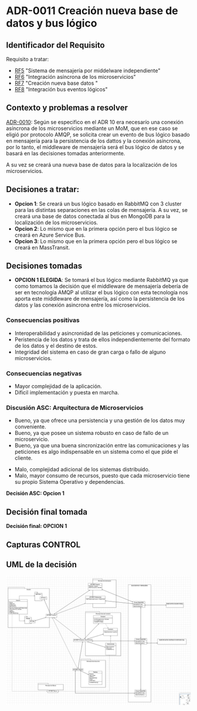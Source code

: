 # ADR-0011 Creación nueva base de datos y bus lógico

## Identificador del Requisito

Requisito a tratar: 
* [RF5](../Requisitos/rf5.md) "Sistema de mensajería por middelware independiente"
* [RF6](../Requisitos/rf6.md) "Integración asíncrona de los microservicios"
* [RF7](../Requisitos/rf7.md) "Creación nueva base datos "
* [RF8](../Requisitos/rf8.md) "Integración bus eventos lógicos"


## Contexto y problemas a resolver
[ADR-0010](../decisiones/0010-Middleware-mensajeria-integracion-asincrona.md): Según se especifico en el ADR 10 era necesarío una conexión asíncrona de los microservicios mediante un MoM, que en ese caso se eligió por protocolo AMQP, se solicita crear un evento de bus lógico basado en mensajería para la persistencia de los dattos y la conexión asíncrona, por lo tanto, el middleware de mensajería será el bus lógico de datos y se basará en las decisiones tomadas anteriormente.

A su vez se creará una nueva base de datos para la localización de los microservicios.

## Decisiones a tratar:

* **Opcion 1**: Se creará un bus lógico basado en RabbitMQ con 3 cluster para las distintas separaciones en las colas de mensajería. A su vez, se creará una base de datos conectada al bus en MongoDB para la localización de los microservicios.
* **Opcion 2**: Lo mismo que en la primera opción pero el bus lógico se creará en Azure Service Bus.
* **Opcion 3**: Lo mismo que en la primera opción pero el bus lógico se creará en MassTransit.



## Decisiones tomadas

* **OPCION 1 ELEGIDA**: Se tomará el bus lógico mediante RabbitMQ ya que como tomamos la decisión que el middleware de mensajería debería de ser en tecnología AMQP al utilizar el bus lógico con esta tecnología nos aporta este middleware de mensajería, así como la persistencia de los datos y las conexión asincrona entre los microservicios.

### Consecuencias positivas <!-- optional -->

* Interoperabilidad y asincronidad de las peticiones y comunicaciones.
* Peristencia de los datos y trata de ellos independientemente del formato de los datos y el destino de estos.
* Integridad del sistema en caso de gran carga o fallo de alguno microservicios.

### Consecuencias negativas <!-- optional -->

* Mayor complejidad de la aplicación.
* Dificil implementación y puesta en marcha.


### Discusión ASC: Arquitectura de Microservicios

+ Bueno, ya que ofrece una persistencia y una gestión de los datos muy conveniente.
+ Bueno, ya que posee un sistema robusto en caso de fallo de un microservicio.
+ Bueno, ya que una buena sincronización entre las comunicaciones y las peticiones es algo indispensable en un sistema como el que pide el cliente.
- Malo, complejidad adicional de los sistemas distribuido.
- Malo, mayor consumo de recursos, puesto que cada microservicio tiene su propio Sistema Operativo y dependencias.

**Decisión ASC: Opcion 1**

## Decisión final tomada

**Decisión final: OPCION 1**

## Capturas CONTROL 


## UML de la decisión


![UML-D0011](../uml/D0011uml.JPG)






